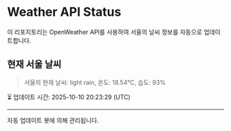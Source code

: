 
# Weather API Status

이 리포지토리는 OpenWeather API를 사용하여 서울의 날씨 정보를 자동으로 업데이트합니다.

## 현재 서울 날씨
> 서울의 현재 날씨: light rain, 온도: 18.54°C, 습도: 93%

⏳ 업데이트 시간: 2025-10-10 20:23:29 (UTC)

---
자동 업데이트 봇에 의해 관리됩니다.
